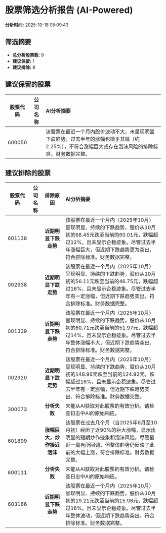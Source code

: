 # 股票筛选分析报告 (AI-Powered)

**分析时间:** 2025-10-18 05:09:43

## 筛选摘要

- **总分析股票数:** 9
- **建议保留:** 1
- **建议排除:** 8

## 建议保留的股票

| 股票代码 | 公司名称 | AI分析摘要 |
|:---:|:---:|:---|
| 600050 |  | 该股票在最近一个月内股价波动不大，未呈现明显下跌趋势。过去半年的涨幅也微乎其微（约2.25%），不符合涨幅巨大或存在泡沫风险的排除标准。财务数据完整。 |

## 建议排除的股票

| 股票代码 | 公司名称 | 排除原因 | AI分析摘要 |
|:---:|:---:|:---:|:---|
| 601138 |  | **近期明显下跌走势** | 该股票在最近一个月内（2025年10月）呈现明显、持续的下跌趋势，股价从10月初的68.45元跌至当前的60.01元，跌幅超过12%，且未显示企稳迹象。尽管过去半年涨幅巨大，但近期下跌趋势更为突出，符合排除标准。财务数据完整。 |
| 002938 |  | **近期明显下跌走势** | 该股票在最近一个月内（2025年10月）呈现明显、持续的下跌趋势，股价从10月初的56.11元跌至当前的46.75元，跌幅超过16%，且未显示企稳迹象。尽管过去半年有一定涨幅，但近期下跌趋势突出，符合排除标准。财务数据完整。 |
| 001339 |  | **近期明显下跌走势** | 该股票在最近一个月内（2025年10月）呈现明显、持续的下跌趋势，股价从10月初的60.71元跌至当前的51.97元，跌幅超过14%，且未显示企稳迹象。尽管过去半年整体涨幅不大，但近期下跌趋势突出，符合排除标准。财务数据完整。 |
| 002920 |  | **近期明显下跌走势** | 该股票在最近一个月内（2025年10月）呈现明显、持续的下跌趋势，股价从10月初的148.96元跌至当前的124.92元，跌幅超过16%，且未显示企稳迹象。尽管过去半年有一定涨幅，但近期下跌趋势突出，符合排除标准。财务数据完整。 |
| 300073 |  | **分析失败** | 未能从AI获取对此股票的有效分析。请检查日志中AI的原始响应。 |
| 601899 |  | **涨幅巨大，炒作接近泡沫** | 该股票在过去几个月（自2025年6月至10月初）经历了近90%的巨大涨幅，显示出明显的短期炒作迹象和泡沫风险。尽管最近一周有所回调，但整体趋势仍反映了此前的大幅上涨，符合排除标准。财务数据完整。 |
| 600111 |  | **分析失败** | 未能从AI获取对此股票的有效分析。请检查日志中AI的原始响应。 |
| 603166 |  | **近期明显下跌走势** | 该股票在最近一个月内（2025年10月）呈现明显、持续的下跌趋势，股价从10月初的19.21元跌至当前的15.98元，跌幅超过16%，且未显示企稳迹象。尽管过去半年整体波动，但近期下跌趋势突出，符合排除标准。财务数据完整。 |
